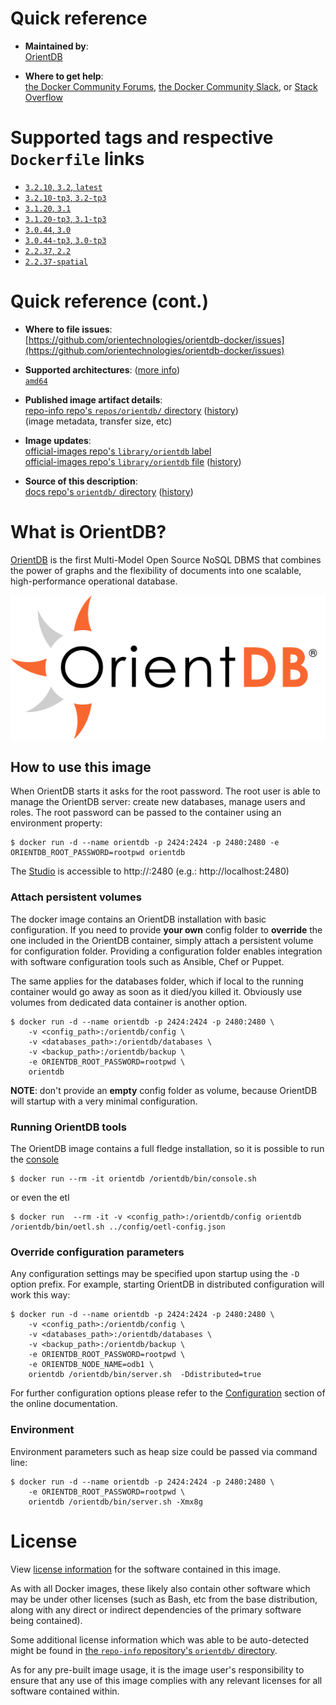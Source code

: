 <!--

********************************************************************************

WARNING:

    DO NOT EDIT "orientdb/README.md"

    IT IS AUTO-GENERATED

    (from the other files in "orientdb/" combined with a set of templates)

********************************************************************************

-->

# Quick reference

-	**Maintained by**:  
	[OrientDB](https://github.com/orientechnologies/orientdb-docker)

-	**Where to get help**:  
	[the Docker Community Forums](https://forums.docker.com/), [the Docker Community Slack](https://dockr.ly/slack), or [Stack Overflow](https://stackoverflow.com/search?tab=newest&q=docker)

# Supported tags and respective `Dockerfile` links

-	[`3.2.10`, `3.2`, `latest`](https://github.com/orientechnologies/orientdb-docker/blob/a8a42acbe19dad60a051afe08ed625e66587dd37/release/3.2.x/3.2.10/Dockerfile)
-	[`3.2.10-tp3`, `3.2-tp3`](https://github.com/orientechnologies/orientdb-docker/blob/a8a42acbe19dad60a051afe08ed625e66587dd37/release/3.2.x/3.2.10-tp3/Dockerfile)
-	[`3.1.20`, `3.1`](https://github.com/orientechnologies/orientdb-docker/blob/a8a42acbe19dad60a051afe08ed625e66587dd37/release/3.1.x/3.1.20/Dockerfile)
-	[`3.1.20-tp3`, `3.1-tp3`](https://github.com/orientechnologies/orientdb-docker/blob/a8a42acbe19dad60a051afe08ed625e66587dd37/release/3.1.x/3.1.20-tp3/Dockerfile)
-	[`3.0.44`, `3.0`](https://github.com/orientechnologies/orientdb-docker/blob/a8a42acbe19dad60a051afe08ed625e66587dd37/release/3.0.x/3.0.44/Dockerfile)
-	[`3.0.44-tp3`, `3.0-tp3`](https://github.com/orientechnologies/orientdb-docker/blob/a8a42acbe19dad60a051afe08ed625e66587dd37/release/3.0.x/3.0.44-tp3/Dockerfile)
-	[`2.2.37`, `2.2`](https://github.com/orientechnologies/orientdb-docker/blob/a8a42acbe19dad60a051afe08ed625e66587dd37/release/2.2.x/2.2.37/Dockerfile)
-	[`2.2.37-spatial`](https://github.com/orientechnologies/orientdb-docker/blob/a8a42acbe19dad60a051afe08ed625e66587dd37/release/2.2.x/2.2.37-spatial/Dockerfile)

# Quick reference (cont.)

-	**Where to file issues**:  
	[https://github.com/orientechnologies/orientdb-docker/issues](https://github.com/orientechnologies/orientdb-docker/issues)

-	**Supported architectures**: ([more info](https://github.com/docker-library/official-images#architectures-other-than-amd64))  
	[`amd64`](https://hub.docker.com/r/amd64/orientdb/)

-	**Published image artifact details**:  
	[repo-info repo's `repos/orientdb/` directory](https://github.com/docker-library/repo-info/blob/master/repos/orientdb) ([history](https://github.com/docker-library/repo-info/commits/master/repos/orientdb))  
	(image metadata, transfer size, etc)

-	**Image updates**:  
	[official-images repo's `library/orientdb` label](https://github.com/docker-library/official-images/issues?q=label%3Alibrary%2Forientdb)  
	[official-images repo's `library/orientdb` file](https://github.com/docker-library/official-images/blob/master/library/orientdb) ([history](https://github.com/docker-library/official-images/commits/master/library/orientdb))

-	**Source of this description**:  
	[docs repo's `orientdb/` directory](https://github.com/docker-library/docs/tree/master/orientdb) ([history](https://github.com/docker-library/docs/commits/master/orientdb))

# What is OrientDB?

[OrientDB](http://www.orientdb.org) is the first Multi-Model Open Source NoSQL DBMS that combines the power of graphs and the flexibility of documents into one scalable, high-performance operational database.

![logo](https://raw.githubusercontent.com/docker-library/docs/aa4e1c37afc16c4631e2272c1b5e2fe8e25e829c/orientdb/logo.png)

## How to use this image

When OrientDB starts it asks for the root password. The root user is able to manage the OrientDB server: create new databases, manage users and roles. The root password can be passed to the container using an environment property:

```console
$ docker run -d --name orientdb -p 2424:2424 -p 2480:2480 -e ORIENTDB_ROOT_PASSWORD=rootpwd orientdb
```

The [Studio](http://orientdb.com/docs/last/Studio-Home-page.html) is accessible to http://<docker-host>:2480 (e.g.: http://localhost:2480)

### Attach persistent volumes

The docker image contains an OrientDB installation with basic configuration. If you need to provide **your own** config folder to **override** the one included in the OrientDB container, simply attach a persistent volume for configuration folder. Providing a configuration folder enables integration with software configuration tools such as Ansible, Chef or Puppet.

The same applies for the databases folder, which if local to the running container would go away as soon as it died/you killed it. Obviously use volumes from dedicated data container is another option.

```console
$ docker run -d --name orientdb -p 2424:2424 -p 2480:2480 \
    -v <config_path>:/orientdb/config \
    -v <databases_path>:/orientdb/databases \
    -v <backup_path>:/orientdb/backup \
    -e ORIENTDB_ROOT_PASSWORD=rootpwd \
    orientdb
```

**NOTE**: don't provide an **empty** config folder as volume, because OrientDB will startup with a very minimal configuration.

### Running OrientDB tools

The OrientDB image contains a full fledge installation, so it is possible to run the [console](http://orientdb.com/docs/last/Console-Commands.html)

```console
$ docker run --rm -it orientdb /orientdb/bin/console.sh
```

or even the etl

```console
$ docker run  --rm -it -v <config_path>:/orientdb/config orientdb /orientdb/bin/oetl.sh ../config/oetl-config.json
```

### Override configuration parameters

Any configuration settings may be specified upon startup using the `-D` option prefix. For example, starting OrientDB in distributed configuration will work this way:

```console
$ docker run -d --name orientdb -p 2424:2424 -p 2480:2480 \
    -v <config_path>:/orientdb/config \
    -v <databases_path>:/orientdb/databases \
    -v <backup_path>:/orientdb/backup \
    -e ORIENTDB_ROOT_PASSWORD=rootpwd \
    -e ORIENTDB_NODE_NAME=odb1 \
    orientdb /orientdb/bin/server.sh  -Ddistributed=true
```

For further configuration options please refer to the [Configuration](http://orientdb.com/docs/last/Configuration.html) section of the online documentation.

### Environment

Environment parameters such as heap size could be passed via command line:

```console
$ docker run -d --name orientdb -p 2424:2424 -p 2480:2480 \
    -e ORIENTDB_ROOT_PASSWORD=rootpwd \
    orientdb /orientdb/bin/server.sh -Xmx8g
```

# License

View [license information](https://github.com/orientechnologies/orientdb/blob/master/license.txt) for the software contained in this image.

As with all Docker images, these likely also contain other software which may be under other licenses (such as Bash, etc from the base distribution, along with any direct or indirect dependencies of the primary software being contained).

Some additional license information which was able to be auto-detected might be found in [the `repo-info` repository's `orientdb/` directory](https://github.com/docker-library/repo-info/tree/master/repos/orientdb).

As for any pre-built image usage, it is the image user's responsibility to ensure that any use of this image complies with any relevant licenses for all software contained within.
